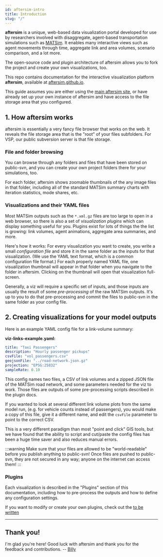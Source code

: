 ```yaml
---
id: aftersim-intro
title: Introduction
slug: "/"
---
```


**aftersim** is a unique, web-based data visualization portal developed for use by researchers involved with disaggregate, agent-based transportation simulations such as [MATSim](https://matsim.org). It enables many interactive views such as agent movements through time, aggregate link and area volumes, scenario comparison, and a lot more.

The open-source code and plugin architecture of aftersim allows you to fork the project and create your own visualizations, too.

This repo contains documentation for the interactive visualization platform **aftersim**, available at [aftersim.github.io](https://avoev-vsp.github.io).

This guide assumes you are either using the [main aftersim site](https://aftersim.github.io), or have already set up your own instance of aftersim and have access to the file storage area that you configured.

## 1. How aftersim works

aftersim is essentially a very fancy file browser that works on the web. It reveals the file storage area that is the "root" of your files subfolders. For VSP, our public subversion server is that file storage.

### File and folder browsing

You can browse through any folders and files that have been stored on public-svn, and you can create your own project folders there for your simulations, too.

For each folder, aftersim shows zoomable thumbnails of the any image files in that folder, including all of the standard MATSim summary charts with iteration statistics, mode shares, etc.

### Visualizations and their YAML files

Most MATSim outputs such as the `*.xml.gz` files are too large to open in a web browser, so there is also a set of _visualization plugins_ which can display something useful for you. Plugins exist for lots of things the the list is growing: link volumes, agent animations, aggregate area summaries, and more.

Here's how it works: For every visualization you want to create, you write a small _configuration file_ and store it in the same folder as the inputs for that visualization. (We use the YAML text format, which is a common configuration file format.) For each properly named YAML file, one visualization thumbnail will appear in that folder when you navigate to the folder in aftersim. Clicking on the thumbnail will open that visualization full-screen.

Generally, a viz will require a specific set of inputs, and those inputs are usually the result of some _pre-processing_ of the raw MATSim outputs. It's up to you to do that pre-processing and commit the files to public-svn in the same folder as your config file.

## 2. Creating visualizations for your model outputs

Here is an example YAML config file for a link-volume summary:

**viz-links-example.yaml:**

```yaml
title: "Taxi Passengers"
description: "Hourly passenger pickups"
csvFile: "vol_passengers.csv"
geojsonFile: "../road-network.json.gz"
projection: "EPSG:25832"
sampleRate: 0.10
```

This config names two files, a CSV of link volumes and a zipped JSON file of the MATSim road network, and some parameters needed for the viz to work. Those files are outputs of some pre-processing scripts described in the plugin docs.

If you wanted to look at several different link volume plots from the same model run, (e.g. for vehicle counts instead of passengers), you would make a copy of this file, give it a different name, and edit the `csvFile` parameter to point to the correct CSV.

This is a very different paradigm than most "point and click" GIS tools, but we have found that the ability to script and cut/paste the config files has been a huge time saver and also reduces manual errors.

:::warning
Make sure that your files are allowed to be "world-readable" before you publish anything to public-svn! Once files are pushed to public-svn, they are not secured in any way; anyone on the internet can access them!
:::

### Plugins

Each visualization is described in the "Plugins" section of this documentation, including how to pre-process the outputs and how to define any configuration settings.

If you want to modify or create your own plugins, check out the [to be written](/)

---

## Thank you!

I'm glad you're here! Good luck with aftersim and thank you for the feedback and contributions. -- [Billy](https://github.com/billyc)
